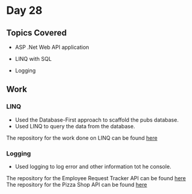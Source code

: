 # Day 28

## Topics Covered

- ASP .Net Web API application

- LINQ with SQL 

- Logging


## Work

### LINQ

- Used the Database-First approach to scaffold the pubs database.
- Used LINQ to query the data from the database.

The repository for the work done on LINQ can be found [here](./UnderstandingLINQSolution)

### Logging

- Used logging to log error and other information tot he console.

The repository for the Employee Request Tracker API can be found [here](https://github.com/ash0306/Genspark-Training/tree/master/Day%2024/EmployeeRequestTrackerSolution)
The repository for the Pizza Shop API can be found [here](https://github.com/ash0306/Genspark-Training/tree/master/Day%2025/PizzaShopApplicationSolution)